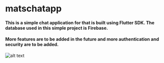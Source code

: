 # matschatapp
#### This is a simple chat application for that is built using Flutter SDK. The database used in this simple project is Firebase. 
#### More features are to be added in the future and more authentication and security are to be added.

![alt text](https://i.imgur.com/krA95D2.png)
